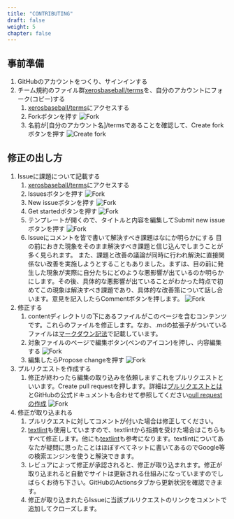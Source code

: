 ```yaml
---
title: "CONTRIBUTING"
draft: false
weight: 5
chapter: false
---
```


## 事前準備

1. GitHubのアカウントをつくり、サインインする
2. チーム規約のファイル群[xerosbaseball/terms](https://github.com/xerosbaseball/terms)を、自分のアカウントにフォーク(コピー)する
   1. [xerosbaseball/terms](https://github.com/xerosbaseball/terms)にアクセスする
   2. Forkボタンを押す
      ![Fork](../images/fork.png)
   3. 名前が[自分のアカウント名]/termsであることを確認して、Create forkボタンを押す
      ![Create fork](../images/create_fork.png)

## 修正の出し方

1. Issueに課題について記載する
   1. [xerosbaseball/terms](https://github.com/xerosbaseball/terms)にアクセスする
   2. Issuesボタンを押す
      ![Fork](../images/issues.png)
   3. New issueボタンを押す
      ![Fork](../images/new_issue.png)
   4. Get startedボタンを押す
      ![Fork](../images/get_start.png)
   5. テンプレートが開くので、タイトルと内容を編集してSubmit new issueボタンを押す
      ![Fork](../images/template.png)
   6. Issueにコメントを皆で書いて解決すべき課題はなにか明らかにする
      目の前におきた現象をそのまま解決すべき課題と信じ込んでしまうことが多く見られます。
      また、課題と改善の議論が同時に行われ解決に直接関係ない改善を実施しようとすることもありました。まずは、目の前に発生した現象が実際に自分たちにどのような悪影響が出ているのか明らかにします。その後、具体的な悪影響が出ていることがわかった時点で初めてこの現象は解決すべき課題であり、具体的な改善策について話し合います。意見を記入したらCommentボタンを押します。
      ![Fork](../images/comment.png)
2. 修正する
   1. contentディレクトリの下にあるファイルがこのページを含むコンテンツです。これらのファイルを修正します。なお、.mdの拡張子がついているファイルは[マークダウン記法](https://backlog.com/ja/blog/how-to-write-markdown/)で記載しています。
   2. 対象ファイルのページで編集ボタン(ペンのアイコン)を押し、内容編集する
      ![Fork](../images/edit.png)
   3. 編集したらPropose changeを押す
      ![Fork](../images/propose_change.png)
3. プルリクエストを作成する
   1. 修正が終わったら編集の取り込みを依頼しますこれをプルリクエストといいます。Create pull requestを押します。詳細は[プルリクエストとは](https://backlog.com/ja/git-tutorial/pull-request/01/)とGitHubの公式ドキュメントも合わせて参照してください[pull request の作成](<https://docs.github.com/ja/pull-requests/collaborating-with-pull-requests/proposing-changes-to-your-work-with-pull-requests/creating-a-pull-request>)
      ![Fork](../images/pull_request.png)
4. 修正が取り込まれる
   1. プルリクエストに対してコメントが付いた場合は修正してください。
   2. [textlint](https://github.com/textlint/textlint)も使用していますので、textlintから指摘を受けた場合はこちらもすべて修正します。他にも[textlint](https://ics.media/entry/220404/)も参考になります。textlintについてあなたが疑問に思ったことはほぼすべてネットに書いてあるのでGoogle等の検索エンジンを使うと解決できます。
   3. レビュアによって修正が承認されると、修正が取り込まれます。修正が取り込まれると自動でサイトは更新される仕組みになっていますのでしばらくお待ち下さい。GitHubのActionsタブから更新状況を確認できます。
   4. 修正が取り込まれたらIssueに当該プルリクエストのリンクをコメントで追加してクローズします。
